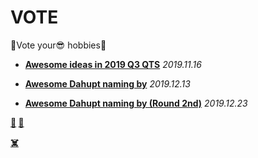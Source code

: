 # VOTE

🎉Vote your😎 hobbies🎉

+ **[Awesome ideas in 2019 Q3 QTS](https://github.com/EDITeam/VOTE/tree/1st)**  *2019.11.16*

+ **[Awesome Dahupt naming by](https://github.com/EDITeam/VOTE/tree/2nd)**  *2019.12.13*

+ **[Awesome Dahupt naming by (Round 2nd)](https://github.com/EDITeam/VOTE/tree/3rd)**  *2019.12.23*

**[🏁](https://editeam.github.io/ 'Team\'s Blog') [🚩](https://haroldduan.github.io/ 'Author\'s Blog')**

**[☠️](#VOTE 'Go Top')**